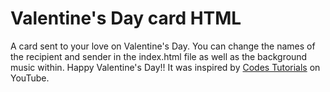# Valentine's Day card HTML
 A card sent to your love on Valentine's Day. You can change the names of the recipient and sender in the index.html file as well as the background music within. Happy Valentine's Day!! It was inspired by [Codes Tutorials](https://youtu.be/q7F_0WJJD7g?si=7aRIzQAZBotmBJ5T) on YouTube. 
